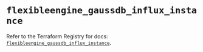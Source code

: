 # `flexibleengine_gaussdb_influx_instance`

Refer to the Terraform Registry for docs: [`flexibleengine_gaussdb_influx_instance`](https://registry.terraform.io/providers/flexibleenginecloud/flexibleengine/1.46.0/docs/resources/gaussdb_influx_instance).
